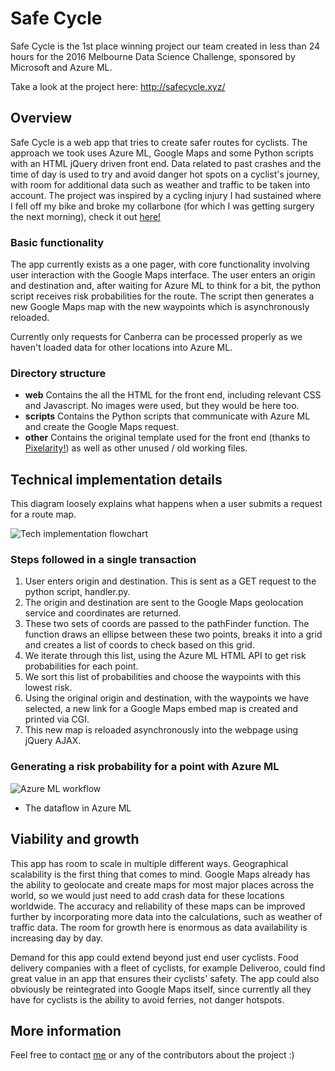 # Safe Cycle
Safe Cycle is the 1st place winning project our team created in less than 24 hours for the 2016 Melbourne Data Science Challenge, sponsored by Microsoft and Azure ML.

Take a look at the project here: http://safecycle.xyz/

## Overview
Safe Cycle is a web app that tries to create safer routes for cyclists. The approach we took uses Azure ML, Google Maps and some Python scripts with an HTML jQuery driven front end. Data related to past crashes and the time of day is used to try and avoid danger hot spots on a cyclist's journey, with room for additional data such as weather and traffic to be taken into account. The project was inspired by a cycling injury I had sustained where I fell off my bike and broke my collarbone (for which I was getting surgery the next morning), check it out [here!](https://www.dropbox.com/sh/4ojal2l0ha7kf3r/AAC_VnPk-99WFY5O_PDhui3Da?dl=0)

### Basic functionality
The app currently exists as a one pager, with core functionality involving user interaction with the Google Maps interface. The user enters an origin and destination and, after waiting for Azure ML to think for a bit, the python script receives risk probabilities for the route. The script then generates a new Google Maps map with the new waypoints which is asynchronously reloaded.

Currently only requests for Canberra can be processed properly as we haven't loaded data for other locations into Azure ML.

### Directory structure
- **web** Contains the all the HTML for the front end, including relevant CSS and Javascript. No images were used, but they would be here too.
- **scripts** Contains the Python scripts that communicate with Azure ML and create the Google Maps request.
- **other** Contains the original template used for the front end (thanks to [Pixelarity!](http://pixelarity.com/)) as well as other unused / old working files.

## Technical implementation details
This diagram loosely explains what happens when a user submits a request for a route map.

![Tech implementation flowchart](https://dl.dropboxusercontent.com/s/enlhio7lhh5msob/2016-05-05%2009.47.01.jpg?dl=0)

### Steps followed in a single transaction

1. User enters origin and destination. This is sent as a GET request to the python script, handler.py.
2. The origin and destination are sent to the Google Maps geolocation service and coordinates are returned.
3. These two sets of coords are passed to the pathFinder function. The function draws an ellipse between these two points, breaks it into a grid and creates a list of coords to check based on this grid.
4. We iterate through this list, using the Azure ML HTML API to get risk probabilities for each point.
5. We sort this list of probabilities and choose the waypoints with this lowest risk.
6. Using the original origin and destination, with the waypoints we have selected, a new link for a Google Maps embed map is created and printed via CGI.
7. This new map is reloaded asynchronously into the webpage using jQuery AJAX.

### Generating a risk probability for a point with Azure ML
![Azure ML workflow](https://dl.dropboxusercontent.com/s/6pucmwj12rvdpkc/2016-05-05%2009.59.36.jpg?dl=0)
- The dataflow in Azure ML



## Viability and growth
This app has room to scale in multiple different ways. Geographical scalability is the first thing that comes to mind. Google Maps already has the ability to geolocate and create maps for most major places across the world, so we would just need to add crash data for these locations worldwide. The accuracy and reliability of these maps can be improved further by incorporating more data into the calculations, such as weather of traffic data. The room for growth here is enormous as data availability is increasing day by day. 

Demand for this app could extend beyond just end user cyclists. Food delivery companies with a fleet of cyclists, for example Deliveroo, could find great value in an app that ensures their cyclists' safety. The app could also obviously be reintegrated into Google Maps itself, since currently all they have for cyclists is the ability to avoid ferries, not danger hotspots.

## More information
Feel free to contact [me](https://github.com/banool) or any of the contributors about the project :)
